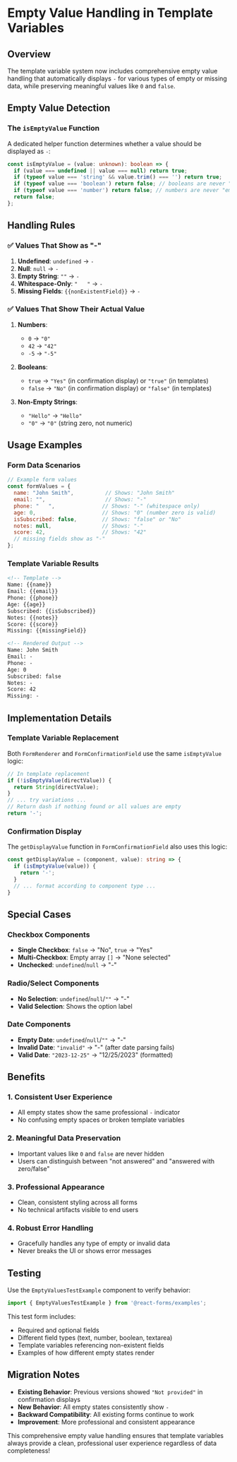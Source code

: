 # Empty Value Handling in Template Variables

## Overview

The template variable system now includes comprehensive empty value handling that automatically displays `-` for various types of empty or missing data, while preserving meaningful values like `0` and `false`.

## Empty Value Detection

### The `isEmptyValue` Function

A dedicated helper function determines whether a value should be displayed as `-`:

```typescript
const isEmptyValue = (value: unknown): boolean => {
  if (value === undefined || value === null) return true;
  if (typeof value === 'string' && value.trim() === '') return true;
  if (typeof value === 'boolean') return false; // booleans are never "empty"
  if (typeof value === 'number') return false; // numbers are never "empty" (even 0)
  return false;
};
```

## Handling Rules

### ✅ Values That Show as "-"

1. **Undefined**: `undefined` → `-`
2. **Null**: `null` → `-`
3. **Empty String**: `""` → `-`
4. **Whitespace-Only**: `"   "` → `-`
5. **Missing Fields**: `{{nonExistentField}}` → `-`

### ✅ Values That Show Their Actual Value

1. **Numbers**: 
   - `0` → `"0"`
   - `42` → `"42"`
   - `-5` → `"-5"`

2. **Booleans**:
   - `true` → `"Yes"` (in confirmation display) or `"true"` (in templates)
   - `false` → `"No"` (in confirmation display) or `"false"` (in templates)

3. **Non-Empty Strings**:
   - `"Hello"` → `"Hello"`
   - `"0"` → `"0"` (string zero, not numeric)

## Usage Examples

### Form Data Scenarios

```javascript
// Example form values
const formValues = {
  name: "John Smith",          // Shows: "John Smith"
  email: "",                   // Shows: "-"
  phone: "   ",               // Shows: "-" (whitespace only)
  age: 0,                     // Shows: "0" (number zero is valid)
  isSubscribed: false,        // Shows: "false" or "No"
  notes: null,                // Shows: "-"
  score: 42,                  // Shows: "42"
  // missing fields show as "-"
};
```

### Template Variable Results

```html
<!-- Template -->
Name: {{name}}
Email: {{email}}
Phone: {{phone}}
Age: {{age}}
Subscribed: {{isSubscribed}}
Notes: {{notes}}
Score: {{score}}
Missing: {{missingField}}

<!-- Rendered Output -->
Name: John Smith
Email: -
Phone: -
Age: 0
Subscribed: false
Notes: -
Score: 42
Missing: -
```

## Implementation Details

### Template Variable Replacement

Both `FormRenderer` and `FormConfirmationField` use the same `isEmptyValue` logic:

```typescript
// In template replacement
if (!isEmptyValue(directValue)) {
  return String(directValue);
}
// ... try variations ...
// Return dash if nothing found or all values are empty
return '-';
```

### Confirmation Display

The `getDisplayValue` function in `FormConfirmationField` also uses this logic:

```typescript
const getDisplayValue = (component, value): string => {
  if (isEmptyValue(value)) {
    return '-';
  }
  // ... format according to component type ...
}
```

## Special Cases

### Checkbox Components

- **Single Checkbox**: `false` → "No", `true` → "Yes"
- **Multi-Checkbox**: Empty array `[]` → "None selected"
- **Unchecked**: `undefined`/`null` → "-"

### Radio/Select Components

- **No Selection**: `undefined`/`null`/`""` → "-"
- **Valid Selection**: Shows the option label

### Date Components

- **Empty Date**: `undefined`/`null`/`""` → "-"
- **Invalid Date**: `"invalid"` → "-" (after date parsing fails)
- **Valid Date**: `"2023-12-25"` → "12/25/2023" (formatted)

## Benefits

### 1. Consistent User Experience
- All empty states show the same professional `-` indicator
- No confusing empty spaces or broken template variables

### 2. Meaningful Data Preservation
- Important values like `0` and `false` are never hidden
- Users can distinguish between "not answered" and "answered with zero/false"

### 3. Professional Appearance
- Clean, consistent styling across all forms
- No technical artifacts visible to end users

### 4. Robust Error Handling
- Gracefully handles any type of empty or invalid data
- Never breaks the UI or shows error messages

## Testing

Use the `EmptyValuesTestExample` component to verify behavior:

```typescript
import { EmptyValuesTestExample } from '@react-forms/examples';
```

This test form includes:
- Required and optional fields
- Different field types (text, number, boolean, textarea)
- Template variables referencing non-existent fields
- Examples of how different empty states render

## Migration Notes

- **Existing Behavior**: Previous versions showed `"Not provided"` in confirmation displays
- **New Behavior**: All empty states consistently show `-`
- **Backward Compatibility**: All existing forms continue to work
- **Improvement**: More professional and consistent appearance

This comprehensive empty value handling ensures that template variables always provide a clean, professional user experience regardless of data completeness!
